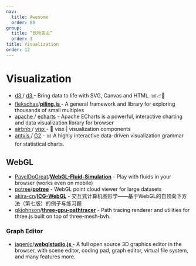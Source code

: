 ```yaml
---
nav:
  title: Awesome
  order: 80
group:
  title: “玩物丧志”
  order: 3
title: Visualization
order: 12
---
```


# Visualization

- [d3 ](https://github.com/d3)/ [d3 ](https://github.com/d3/d3)- Bring data to life with SVG, Canvas and HTML. 📊📈🎉
- [flekschas](https://github.com/flekschas)/**[piling.js ](https://github.com/flekschas/piling.js)**- A general framework and library for exploring thousands of small multiples
- [apache ](https://github.com/apache)/ [echarts](https://github.com/apache/echarts) - Apache ECharts is a powerful, interactive charting and data visualization library for browser
- [airbnb ](https://github.com/airbnb)/ [visx ](https://github.com/airbnb/visx)- 🐯 visx | visualization components
- [antvis ](https://github.com/antvis)/ [G2](https://github.com/antvis/G2) - 📊 A highly interactive data-driven visualization grammar for statistical charts.

## WebGL

- [PavelDoGreat](https://github.com/PavelDoGreat)/**[WebGL-Fluid-Simulation](https://github.com/PavelDoGreat/WebGL-Fluid-Simulation)** - Play with fluids in your browser (works even on mobile)
- [potree](https://github.com/potree)/**[potree](https://github.com/potree/potree)** - WebGL point cloud viewer for large datasets
- [akira-cn](https://github.com/akira-cn)/**[ICG-WebGL](https://github.com/akira-cn/ICG-WebGL)** - 交互式计算机图形学——基于WebGL的自顶向下方法（第七版）的例子与练习题
- [gkjohnson](https://github.com/gkjohnson)/**[three-gpu-pathtracer](https://github.com/gkjohnson/three-gpu-pathtracer)** - Path tracing renderer and utilities for three.js built on top of three-mesh-bvh.

### Graph Editor

- [jagenjo](https://github.com/jagenjo)/**[webglstudio.js ](https://github.com/jagenjo/webglstudio.js)**- A full open source 3D graphics editor in the browser, with scene editor, coding pad, graph editor, virtual file system, and many features more.